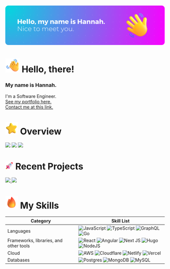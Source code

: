 ![banner](/images/gh-banner.png)

<h1><img src="/images/icons/titles/Waving%20Hand.png" alt="Waving Hand" width="45" height="45" /> Hello, there!</h1>

### My name is Hannah. 
I'm a Software Engineer.
<br>
<a href="https://hkoske.com">See my portfolio here.</a><br>
<a href="https://hkoske.com/contact">Contact me at this link.</a>

<h1><img src="/images/icons/titles/Star.png" alt="Star" width="40" height="40" /> Overview</h1>
<img width=515 src="https://grs.hkoske.com/?username=koc-he&count_private=true&include_all_commits=true&bg_color=45,00DBDE,FC00FF&title_color=ffffff&text_color=ffffff&border_radius=10&show_icons=true&icon_color=ffffff" />
<img width=518 src="https://streak-stats.demolab.com/?user=koc-he&theme=modern-lilac2&border_radius=10&background=000000&border=ffffff" />
<img src="https://grs.hkoske.com/top-langs?username=koc-he&layout=donut&theme=midnight-purple&border_radius=10" />



<h1><img src="/images/icons/titles/Rocket.png" alt="Rocket" width="25" height="25" /> Recent Projects</h1>
<a href="https://github.com/koc-he/share">
  <img src="https://grs.hkoske.com/pin?username=koc-he&repo=share&bg_color=45,00DBDE,FC00FF&title_color=ffffff&text_color=ffffff&border_radius=10&show_icons=true&icon_color=ffffff" />
</a>
<a href="https://github.com/koc-he/code-block-annotation">
<img src="https://grs.hkoske.com/pin?username=koc-he&repo=code-block-annotation&bg_color=45,00DBDE,FC00FF&title_color=ffffff&text_color=ffffff&border_radius=10&show_icons=true&icon_color=ffffff" />
</a>


<h1><img src="/images/icons/titles/Fire.png" alt="Fire" width="40" height="40" /> My Skills</h1>

| Category | Skill List |
| ----- | ----- |
|Languages | ![JavaScript](https://img.shields.io/badge/javascript-%23323330.svg?style=for-the-badge&logo=javascript&logoColor=%23F7DF1E)  ![TypeScript](https://img.shields.io/badge/typescript-%23007ACC.svg?style=for-the-badge&logo=typescript&logoColor=white)  ![GraphQL](https://img.shields.io/badge/-GraphQL-E10098?style=for-the-badge&logo=graphql&logoColor=white)  ![Go](https://img.shields.io/badge/go-%2300ADD8.svg?style=for-the-badge&logo=go&logoColor=white) |
|Frameworks, libraries, and other tools | ![React](https://img.shields.io/badge/react-%2320232a.svg?style=for-the-badge&logo=react&logoColor=%2361DAFB)  ![Angular](https://img.shields.io/badge/angular-%23DD0031.svg?style=for-the-badge&logo=angular&logoColor=white)  ![Next JS](https://img.shields.io/badge/Next-black?style=for-the-badge&logo=next.js&logoColor=white)  ![Hugo](https://img.shields.io/badge/Hugo-black.svg?style=for-the-badge&logo=Hugo)  ![NodeJS](https://img.shields.io/badge/node.js-6DA55F?style=for-the-badge&logo=node.js&logoColor=white)|
|Cloud | ![AWS](https://img.shields.io/badge/AWS-%23FF9900.svg?style=for-the-badge&logo=amazon-aws&logoColor=white)  ![Cloudflare](https://img.shields.io/badge/Cloudflare-F38020?style=for-the-badge&logo=Cloudflare&logoColor=white)  ![Netlify](https://img.shields.io/badge/netlify-%23000000.svg?style=for-the-badge&logo=netlify&logoColor=#00C7B7)  ![Vercel](https://img.shields.io/badge/vercel-%23000000.svg?style=for-the-badge&logo=vercel&logoColor=white)|
|Databases | ![Postgres](https://img.shields.io/badge/postgres-%23316192.svg?style=for-the-badge&logo=postgresql&logoColor=white)  ![MongoDB](https://img.shields.io/badge/MongoDB-%234ea94b.svg?style=for-the-badge&logo=mongodb&logoColor=white)  ![MySQL](https://img.shields.io/badge/mysql-%2300f.svg?style=for-the-badge&logo=mysql&logoColor=white)|

